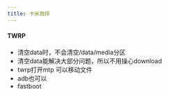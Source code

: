 ```yaml
---
title: 卡米救砖
---
```



#### TWRP

- 清空data时，不会清空/data/media分区
- 清空data能解决大部分问题，所以不用操心download
- twrp打开mtp 可以移动文件
- adb也可以
- fastboot

#### 
